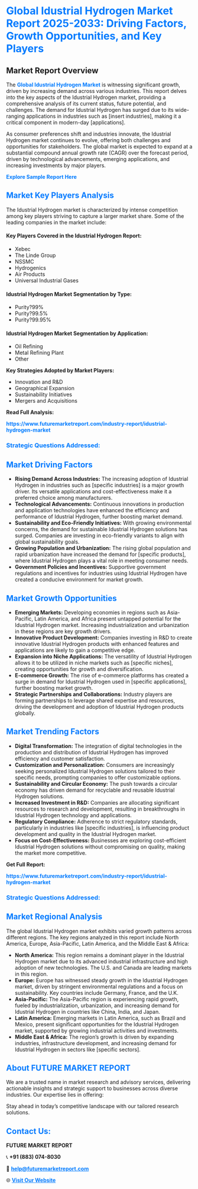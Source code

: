 <h1 style="color: #007BFF;">Global Idustrial Hydrogen Market Report 2025-2033: Driving Factors, Growth Opportunities, and Key Players</h1>

<section id="overview">
<h2>Market Report Overview</h2>
<p>The <a href="https://www.futuremarketreport.com/industry-report/idustrial-hydrogen-market" style="color: #007BFF; text-decoration: none;"><strong>Global Idustrial Hydrogen Market</strong></a> is witnessing significant growth, driven by increasing demand across various industries. This report delves into the key aspects of the Idustrial Hydrogen market, providing a comprehensive analysis of its current status, future potential, and challenges. The demand for Idustrial Hydrogen has surged due to its wide-ranging applications in industries such as [insert industries], making it a critical component in modern-day [applications].</p>
<p>As consumer preferences shift and industries innovate, the Idustrial Hydrogen market continues to evolve, offering both challenges and opportunities for stakeholders. The global market is expected to expand at a substantial compound annual growth rate (CAGR) over the forecast period, driven by technological advancements, emerging applications, and increasing investments by major players.</p>
</section>

<section id="overview">
<p><a href="https://www.futuremarketreport.com/request-sample/reportId=90556" style="color: #007BFF; text-decoration: none;"><strong>Explore Sample Report Here</strong></a></p>
</section>

<section id="key-players">
<h2 style="color: #007BFF;">Market Key Players Analysis</h2>
<p>The Idustrial Hydrogen market is characterized by intense competition among key players striving to capture a larger market share. Some of the leading companies in the market include:</p>
<h4>Key Players Covered in the Idustrial Hydrogen Report:</h4>
<ul><li>Xebec</li><li>The Linde Group</li><li>NSSMC</li><li>Hydrogenics</li><li>Air Products</li><li>Universal Industrial Gases</li></ul>
<h4>Idustrial Hydrogen Market Segmentation by Type:</h4>
<ul><li>Purity?99%</li><li>Purity?99.5%</li><li>Purity?99.95%</li></ul>

<h4>Idustrial Hydrogen Market Segmentation by Application:</h4>
<ul><li>Oil Refining</li><li>Metal Refining Plant</li><li>Other</li></ul>
<p><strong>Key Strategies Adopted by Market Players:</strong></p>
<ul>
<li>Innovation and R&D</li>
<li>Geographical Expansion</li>
<li>Sustainability Initiatives</li>
<li>Mergers and Acquisitions</li>
</ul>
</section>

<section>
<p><strong>Read Full Analysis: </strong></p><a href="https://www.futuremarketreport.com/industry-report/idustrial-hydrogen-market" style="color: #007BFF; text-decoration: none;"><strong>https://www.futuremarketreport.com/industry-report/idustrial-hydrogen-market</strong></a>
<h3 style="color: #007BFF;">Strategic Questions Addressed:</h3>
</section>

<section id="driving-factors">
<h2 style="color: #007BFF;">Market Driving Factors</h2>
<ul>
<li><strong>Rising Demand Across Industries:</strong> The increasing adoption of Idustrial Hydrogen in industries such as [specific industries] is a major growth driver. Its versatile applications and cost-effectiveness make it a preferred choice among manufacturers.</li>
<li><strong>Technological Advancements:</strong> Continuous innovations in production and application technologies have enhanced the efficiency and performance of Idustrial Hydrogen, further boosting market demand.</li>
<li><strong>Sustainability and Eco-Friendly Initiatives:</strong> With growing environmental concerns, the demand for sustainable Idustrial Hydrogen solutions has surged. Companies are investing in eco-friendly variants to align with global sustainability goals.</li>
<li><strong>Growing Population and Urbanization:</strong> The rising global population and rapid urbanization have increased the demand for [specific products], where Idustrial Hydrogen plays a vital role in meeting consumer needs.</li>
<li><strong>Government Policies and Incentives:</strong> Supportive government regulations and incentives for industries using Idustrial Hydrogen have created a conducive environment for market growth.</li>
</ul>
</section>

<section id="growth-opportunities">
<h2 style="color: #007BFF;">Market Growth Opportunities</h2>
<ul>
<li><strong>Emerging Markets:</strong> Developing economies in regions such as Asia-Pacific, Latin America, and Africa present untapped potential for the Idustrial Hydrogen market. Increasing industrialization and urbanization in these regions are key growth drivers.</li>
<li><strong>Innovative Product Development:</strong> Companies investing in R&D to create innovative Idustrial Hydrogen products with enhanced features and applications are likely to gain a competitive edge.</li>
<li><strong>Expansion into Niche Applications:</strong> The versatility of Idustrial Hydrogen allows it to be utilized in niche markets such as [specific niches], creating opportunities for growth and diversification.</li>
<li><strong>E-commerce Growth:</strong> The rise of e-commerce platforms has created a surge in demand for Idustrial Hydrogen used in [specific applications], further boosting market growth.</li>
<li><strong>Strategic Partnerships and Collaborations:</strong> Industry players are forming partnerships to leverage shared expertise and resources, driving the development and adoption of Idustrial Hydrogen products globally.</li>
</ul>
</section>

<section id="trending-factors">
<h2 style="color: #007BFF;">Market Trending Factors</h2>
<ul>
<li><strong>Digital Transformation:</strong> The integration of digital technologies in the production and distribution of Idustrial Hydrogen has improved efficiency and customer satisfaction.</li>
<li><strong>Customization and Personalization:</strong> Consumers are increasingly seeking personalized Idustrial Hydrogen solutions tailored to their specific needs, prompting companies to offer customizable options.</li>
<li><strong>Sustainability and Circular Economy:</strong> The push towards a circular economy has driven demand for recyclable and reusable Idustrial Hydrogen solutions.</li>
<li><strong>Increased Investment in R&D:</strong> Companies are allocating significant resources to research and development, resulting in breakthroughs in Idustrial Hydrogen technology and applications.</li>
<li><strong>Regulatory Compliance:</strong> Adherence to strict regulatory standards, particularly in industries like [specific industries], is influencing product development and quality in the Idustrial Hydrogen market.</li>
<li><strong>Focus on Cost-Effectiveness:</strong> Businesses are exploring cost-efficient Idustrial Hydrogen solutions without compromising on quality, making the market more competitive.</li>
</ul>
</section>

<section>
<p><strong>Get Full Report: </strong></p><a href="https://www.futuremarketreport.com/industry-report/idustrial-hydrogen-market" style="color: #007BFF; text-decoration: none;"><strong>https://www.futuremarketreport.com/industry-report/idustrial-hydrogen-market</strong></a>
<h3 style="color: #007BFF;">Strategic Questions Addressed:</h3>
</section>


<section id="regional-analysis">
<h2 style="color: #007BFF;">Market Regional Analysis</h2>
<p>The global Idustrial Hydrogen market exhibits varied growth patterns across different regions. The key regions analyzed in this report include North America, Europe, Asia-Pacific, Latin America, and the Middle East & Africa:</p>
<ul>
<li><strong>North America:</strong> This region remains a dominant player in the Idustrial Hydrogen market due to its advanced industrial infrastructure and high adoption of new technologies. The U.S. and Canada are leading markets in this region.</li>
<li><strong>Europe:</strong> Europe has witnessed steady growth in the Idustrial Hydrogen market, driven by stringent environmental regulations and a focus on sustainability. Key countries include Germany, France, and the U.K.</li>
<li><strong>Asia-Pacific:</strong> The Asia-Pacific region is experiencing rapid growth, fueled by industrialization, urbanization, and increasing demand for Idustrial Hydrogen in countries like China, India, and Japan.</li>
<li><strong>Latin America:</strong> Emerging markets in Latin America, such as Brazil and Mexico, present significant opportunities for the Idustrial Hydrogen market, supported by growing industrial activities and investments.</li>
<li><strong>Middle East & Africa:</strong> The region’s growth is driven by expanding industries, infrastructure development, and increasing demand for Idustrial Hydrogen in sectors like [specific sectors].</li>
</ul>
</section>

<footer>
<h2 style="color: #007BFF;">About FUTURE MARKET REPORT</h2>
<p>We are a trusted name in market research and advisory services, delivering actionable insights and strategic support to businesses across diverse industries. Our expertise lies in offering:</p>

<p>Stay ahead in today’s competitive landscape with our tailored research solutions.</p>

<h2 style="color: #007BFF;">Contact Us:</h2>
<p><strong>FUTURE MARKET REPORT</strong></p>
<p>📞 <strong>+91 (883) 074-8030</strong></p>
<p>📧 <strong><a href="mailto:help@futuremarketreport.com" style="color: #007BFF;">help@futuremarketreport.com</a></strong></p>
<p>🌐 <strong><a href="https://www.futuremarketreport.com/" style="color: #007BFF;">Visit Our Website</a></strong></p>
</footer>